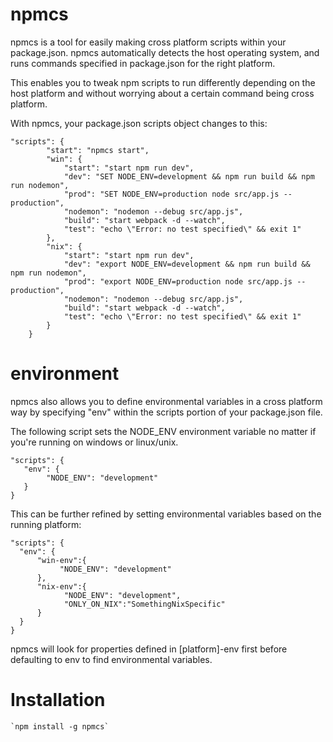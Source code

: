 # npmcs

npmcs is a tool for easily making cross platform scripts within your package.json. npmcs automatically detects the host operating system, and runs commands specified in package.json for the right platform.

This enables you to tweak npm scripts to run differently depending on the host platform and without worrying about a certain command being cross platform.  

With npmcs, your package.json scripts object changes to this:
```
"scripts": {
        "start": "npmcs start",
        "win": {
            "start": "start npm run dev",
            "dev": "SET NODE_ENV=development && npm run build && npm run nodemon",
            "prod": "SET NODE_ENV=production node src/app.js --production",
            "nodemon": "nodemon --debug src/app.js",
            "build": "start webpack -d --watch",
            "test": "echo \"Error: no test specified\" && exit 1"
        },
        "nix": {
            "start": "start npm run dev",
            "dev": "export NODE_ENV=development && npm run build && npm run nodemon",
            "prod": "export NODE_ENV=production node src/app.js --production",
            "nodemon": "nodemon --debug src/app.js",
            "build": "start webpack -d --watch",
            "test": "echo \"Error: no test specified\" && exit 1"
        }
    }
 ``` 
# environment
 npmcs also allows you to define environmental variables in a cross platform way by specifying "env" within the scripts portion of your package.json file.

 The following script sets the NODE_ENV environment variable no matter if you're running on windows or linux/unix.

 ```
"scripts": {
    "env": {
         "NODE_ENV": "development"
    }
}
 ``` 

 This can be further refined by setting environmental variables based on the running platform:

  ```
"scripts": {
    "env": {
        "win-env":{
             "NODE_ENV": "development"
        },
        "nix-env":{
              "NODE_ENV": "development",
              "ONLY_ON_NIX":"SomethingNixSpecific"
        }
    }
}
 ``` 

 npmcs will look for properties defined in [platform]-env first before defaulting to env to find environmental variables. 

# Installation
    `npm install -g npmcs`
